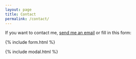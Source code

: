 ```yaml
---
layout: page
title: Contact
permalink: /contact/
---
```




If you want to contact me, [send me an email](mailto:{{site.email}}) or fill in this form:

{% include form.html %}

{% include modal.html %}
